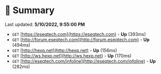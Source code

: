 # 📖 Summary
Last updated: **5/10/2022, 9:55:00 PM**

- `GET` [https://eseqtech.com](https://eseqtech.com) - **Up** (393ms)
- `GET` [http://forum.eseqtech.com](http://forum.eseqtech.com) - **Up** (494ms)
- `GET` [http://hexp.net](http://hexp.net) - **Up** (156ms)
- `GET` [http://ws.hexp.net](http://ws.hexp.net) - **Up** (170ms)
- `GET` [http://eseqtech.com/infoline](http://eseqtech.com/infoline) - **Up** (282ms)
